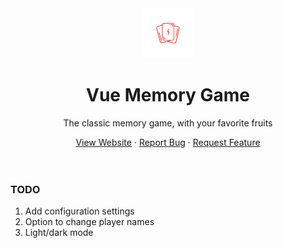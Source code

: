 <div align="center">
    <a href="./" target="_blank">
        <img src="https://github.com/Markiesch/MemoryGame/blob/main/src/assets/logo.png" alt="Logo" width="80" height="80" />
    </a>
    <h1>Vue Memory Game</h1>
    <p>The classic memory game, with your favorite fruits</p>
    <a href="./" target="_blank">View Website</a>
    ·
    <a href="https://github.com/Markiesch/MemoryGame/issues">Report Bug</a>
    ·
    <a href="https://github.com/Markiesch/MemoryGame/issues">Request Feature</a>
</div>

<br />
<br />

### TODO

1. Add configuration settings
1. Option to change player names
1. Light/dark mode
